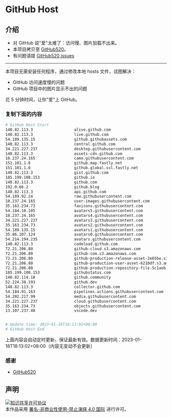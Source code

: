 # GitHub Host
## 介绍
- 对 GitHub 说"爱"太难了：访问慢、图片加载不出来。
- 本项目拷贝至 [GitHub520](https://github.com/521xueweihan/GitHub520)。
- 有问题请提 [GitHub520 issues](https://github.com/521xueweihan/GitHub520/issues/new)

---

本项目无需安装任何程序，通过修改本地 hosts 文件，试图解决：
- GitHub 访问速度慢的问题
- GitHub 项目中的图片显示不出的问题

花 5 分钟时间，让你"爱"上 GitHub。

### 复制下面的内容
```bash
# GitHub Host Start
140.82.113.3                  alive.github.com
140.82.113.3                  live.github.com
54.189.135.15                 github.githubassets.com
140.82.113.3                  central.github.com
34.221.227.237                desktop.githubusercontent.com
140.82.113.3                  assets-cdn.github.com
18.237.24.165                 camo.githubusercontent.com
151.101.1.6                   github.map.fastly.net
151.101.1.6                   github.global.ssl.fastly.net
140.82.113.3                  gist.github.com
185.199.108.153               github.io
140.82.113.3                  github.com
192.0.66.2                    github.blog
140.82.113.3                  api.github.com
54.189.92.24                  raw.githubusercontent.com
18.237.24.165                 user-images.githubusercontent.com
35.163.234.73                 favicons.githubusercontent.com
54.184.10.105                 avatars5.githubusercontent.com
18.237.24.165                 avatars4.githubusercontent.com
34.221.227.237                avatars3.githubusercontent.com
35.163.234.73                 avatars2.githubusercontent.com
54.189.135.15                 avatars1.githubusercontent.com
35.86.107.124                 avatars0.githubusercontent.com
54.214.194.235                avatars.githubusercontent.com
140.82.113.3                  codeload.github.com
72.21.206.80                  github-cloud.s3.amazonaws.com
72.21.206.80                  github-com.s3.amazonaws.com
72.21.206.80                  github-production-release-asset-2e65be.s3.amazonaws.com
72.21.206.80                  github-production-user-asset-6210df.s3.amazonaws.com
72.21.206.80                  github-production-repository-file-5c1aeb.s3.amazonaws.com
185.199.108.153               githubstatus.com
140.82.114.18                 github.community
52.224.38.193                 github.dev
140.82.113.3                  collector.github.com
54.184.91.163                 pipelines.actions.githubusercontent.com
54.202.217.99                 media.githubusercontent.com
34.221.227.237                cloud.githubusercontent.com
35.163.234.73                 objects.githubusercontent.com
13.107.237.40                 vscode.dev


# Update time: 2023-01-18T18:13:02+08:00
# GitHub Host End

```
上面内容会自动定时更新，保证最新有效。数据更新时间：2023-01-18T18:13:02+08:00（内容无变动不会更新）

### 感谢

- [GitHub520](https://github.com/521xueweihan/GitHub520)

## 声明
<a rel="license" href="https://creativecommons.org/licenses/by-nc-nd/4.0/deed.zh"><img alt="知识共享许可协议" style="border-width: 0" src="https://licensebuttons.net/l/by-nc-nd/4.0/88x31.png"></a><br>本作品采用 <a rel="license" href="https://creativecommons.org/licenses/by-nc-nd/4.0/deed.zh">署名-非商业性使用-禁止演绎 4.0 国际</a> 进行许可。